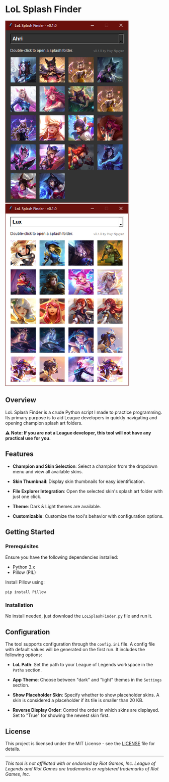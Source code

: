 # LoL Splash Finder

![Alt text](lol-splash-finder-screenshot-1.png)![Alt text](lol-splash-finder-screenshot-2.png)

## Overview

LoL Splash Finder is a crude Python script I made to practice programming. Its primary purpose is to aid League developers in quickly navigating and opening champion splash art folders.

⚠️ **Note: If you are not a League developer, this tool will not have any practical use for you.**

## Features

- **Champion and Skin Selection**: Select a champion from the dropdown menu and view all available skins.

- **Skin Thumbnail**: Display skin thumbnails for easy identification.

- **File Explorer Integration**: Open the selected skin's splash art folder with just one click.

- **Theme**: Dark & Light themes are available.

- **Customizable**: Customize the tool's behavior with configuration options.

## Getting Started

### Prerequisites

Ensure you have the following dependencies installed:

- Python 3.x
- Pillow (PIL)

Install Pillow using:

```bash
pip install Pillow
```

### Installation

No install needed, just download the `LoLSplashFinder.py` file and run it.

## Configuration

The tool supports configuration through the `config.ini` file. A config file with default values will be generated on the first run. It includes the following options:

- **LoL Path**: Set the path to your League of Legends workspace in the `Paths` section.

- **App Theme**: Choose between "dark" and "light" themes in the `Settings` section.

- **Show Placeholder Skin**: Specify whether to show placeholder skins. A skin is considered a placeholder if its tile is smaller than 20 KB.

- **Reverse Display Order**: Control the order in which skins are displayed. Set to "True" for showing the newest skin first.

## License

This project is licensed under the MIT License - see the [LICENSE](LICENSE) file for details.

---

*This tool is not affiliated with or endorsed by Riot Games, Inc. League of Legends and Riot Games are trademarks or registered trademarks of Riot Games, Inc.*
